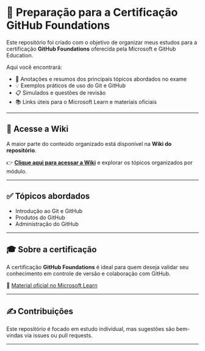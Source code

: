# 🚀 Preparação para a Certificação GitHub Foundations

Este repositório foi criado com o objetivo de organizar meus estudos para a certificação **GitHub Foundations** oferecida pela Microsoft e GitHub Education.

Aqui você encontrará:

- 🧠 Anotações e resumos dos principais tópicos abordados no exame  
- 💡 Exemplos práticos de uso do Git e GitHub  
- 📋 Simulados e questões de revisão  
- 📚 Links úteis para o Microsoft Learn e materiais oficiais

---
## 📖 Acesse a Wiki

A maior parte do conteúdo organizado está disponível na **Wiki do repositório**.

👉 **[Clique aqui para acessar a Wiki](../../wiki)** e explorar os tópicos organizados por módulo.

---

## ✅ Tópicos abordados

- Introdução ao Git e GitHub  
- Produtos do GitHub
- Administração do GitHub

---

## 🎓 Sobre a certificação

A certificação **GitHub Foundations** é ideal para quem deseja validar seu conhecimento em controle de versão e colaboração com GitHub.

📝 [Material oficial no Microsoft Learn](https://learn.microsoft.com/pt-br/training/paths/github-foundations/)

---

## ✍️ Contribuições

Este repositório é focado em estudo individual, mas sugestões são bem-vindas via issues ou pull requests.

---

